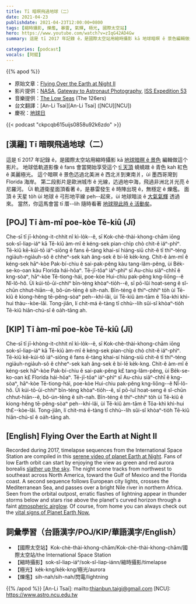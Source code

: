 ```yaml
---
title: Tī 暗暝飛過地球（二）
date: 2021-04-23
publishdate: 2021-04-23T12:00:00+0800
tags: [縮時攝影, 爍爁, 暴雷, 氣輝, 極光, 國際太空站]
hero: https://www.youtube.com/watch?v=zIqG42AD4Gw
summary: 這是 tī 2017 年記錄 ê，是國際太空站用縮時攝影 kā 地球暗暝 ê 景色編輯做這个影片。

categories: [podcast]
vocals: [阿錕]
---
```


{{% apod %}}

- 原始文章：[Flying Over the Earth at Night II](https://apod.nasa.gov/apod/ap210420.html)
- 影片提供：[NASA](https://www.nasa.gov/), [Gateway to Astronaut Photography](https://eol.jsc.nasa.gov/), [ISS Expedition 53](https://www.nasa.gov/mission_pages/station/expeditions/expedition53/index.html)
- 音樂提供：[The Low Seas](https://www.youtube.com/watch?v=BCh90tfSTgA) (The 126ers)
- 台文翻譯：[An-Li Tsai][An-Li Tsai] ([NCU][NCU])
- 慶祝：[地球日](https://www.nasa.gov/earth-day-2021)

{{< podcast "ckpcqb615uijs0858u92k6zdo" >}}

## [漢羅] Tī 暗暝飛過地球（二）
這是 tī 2017 年記錄 ê，是國際太空站用縮時攝影 kā [地球暗暝 ê 景色][serene video of planet Earth at Night] 編輯做這个影片。
地球低軌道影像 ê fans 會當開始享受這个 [tī 天頂][slather up the sky] 蟯蟯趖 ê 青色 kah 紅色 ê 美麗極光。
這个暗暝 ê 景色迒過北美洲 ê 西北爿到東南爿，ùi 墨西哥灣到 Florida 海岸。
第二段影片是歐洲城市 ê 光線，迒過地中海，飛過非洲北爿光亮 ê 尼羅河。
Ùi 軌道衛星面頂看著 ê，是暴雷發生 ê 時陣出現 ê，無穩定 ê 爍爁。
面頂 ê 天星 to̍h ùi 地球 ê 弓形地平線 peh--起來，ùi 地球暗淡 ê [大氣氣輝][atmospheric airglow] 透過來。
當然，你這馬會當 tī 厝--lih 隨時看著 [地球現此時 ê 活動矣][vital signs of Planet Earth Now.]。

## [POJ] Tī àm-mî poe-kòe Tē-kiû (Jī)
Che-sī tī jī-khòng-it-chhit nî kì-lo̍k--ê, sī Kok-chè-thài-khong-chām iōng sok-sî-liap-iáⁿ kā Tē-kiû àm-mî ê kéng-sek pian-chi̍p chò chit-ê iáⁿ-phìⁿ.
Tē-kiû kē-kúi-tō iáⁿ-siōng ê fans ē-tàng khai-sí hiáng-siū chit-ê tī thiⁿ-téng ngia̍uh-ngia̍uh-sô ê chheⁿ-sek kah âng-sek ê bí-lē ke̍k-kng.
Chit-ê àm-mî ê kéng-sek hāⁿ-kòe Pak-bí-chiu ê sai-pak-pêng kàu tang-lâm-pêng, ùi Be̍k-se-ko-oan kàu Florida hái-hōaⁿ.
Tē-jī-tōaⁿ iáⁿ-phìⁿ sī Au-chiu siâⁿ-chhī ê kng-sòaⁿ, hāⁿ-kòe Tē-tiong-hái, poe-kòe Hui-chiu pak-pêng kng-liōng--ê Nî-lô-hô.
Ùi kúi-tō-ūi-chhiⁿ bīn-téng khòaⁿ-tio̍h--ê, sī pō-lûi hoat-seng ê sî-chūn chhut-hiān--ê, bô-ún-tēng ê sih-nah.
Bīn-téng ê thiⁿ-chhiⁿ to̍h ùi Tē-kiû ê kiong-hêng tē-pêng-sòaⁿ peh--khí-lâi, ùi Tē-kiû àm-tām ê Tōa-khì khì-hui thàu--kòe-lâi.
Tong-jiân, lí chit-má ē-tàng tī chhù--lih sûi-sî khòaⁿ-tio̍h Tē-kiû hiān-chú-sî ê oa̍h-tāng ah.


## [KIP] Tī àm-mî poe-kòe Tē-kiû (Jī)
Che-sī tī jī-khòng-it-chhit nî kì-lo̍k--ê, sī Kok-chè-thài-khong-chām iōng sok-sî-liap-iáⁿ kā Tē-kiû àm-mî ê kéng-sek pian-chi̍p chò chit-ê iáⁿ-phìⁿ.
Tē-kiû kē-kúi-tō iáⁿ-siōng ê fans ē-tàng khai-sí hiáng-siū chit-ê tī thiⁿ-téng ngia̍uh-ngia̍uh-sô ê chheⁿ-sek kah âng-sek ê bí-lē ke̍k-kng.
Chit-ê àm-mî ê kéng-sek hāⁿ-kòe Pak-bí-chiu ê sai-pak-pêng k£ tang-lâm-pêng, ùi Be̍k-se-ko-oan k£ Florida hái-hōaⁿ.
Tē-jī-tōaⁿ iáⁿ-phìⁿ sī Au-chiu siâⁿ-chhī ê kng-sòaⁿ, hāⁿ-kòe Tē-tiong-hái, poe-kòe Hui-chiu pak-pêng kng-liōng--ê Nî-lô-hô.
Ùi kúi-tō-ūi-chhiⁿ bīn-téng khòaⁿ-tio̍h--ê, sī pō-luî hoat-seng ê sî-chūn chhut-hiān--ê, bô-ún-tēng ê sih-nah.
Bīn-téng ê thiⁿ-chhiⁿ to̍h ùi Tē-kiû ê kiong-hêng tē-pêng-sòaⁿ peh--khí-lâi, ùi Tē-kiû àm-tām ê Tōa-khì khì-hui th£--kòe-lâi.
Tong-jiân, lí chit-má ē-tàng tī chhù--lih sûi-sî khòaⁿ-tio̍h Tē-kiû hiān-chú-sî ê oa̍h-tāng ah.


## [English] Flying Over the Earth at Night II
Recorded during 2017, timelapse sequences from the International Space Station are compiled in this [serene video of planet Earth at Night][serene video of planet Earth at Night]. Fans of low Earth orbit can start by enjoying the view as green and red aurora borealis [slather up the sky][slather up the sky]. The night scene tracks from northwest to southeast across North America, toward the Gulf of Mexico and the Florida coast. A second sequence follows European city lights, crosses the Mediterranean Sea, and passes over a bright Nile river in northern Africa. Seen from the orbital outpost, erratic flashes of lightning appear in thunder storms below and stars rise above the planet's curved horizon through a faint [atmospheric airglow][atmospheric airglow]. Of course, from home you can always check out the [vital signs of Planet Earth Now.][vital signs of Planet Earth Now.]

## 詞彙學習（台語漢字/POJ/KIP/華語漢字/English）

- 【國際太空站】Kok-chè-thài-khong-chām/Kok-chè-thài-khong-chām/國際太空站/the International Space Station
- 【縮時攝影】sok-sî-liap-iáⁿ/sok-sî-liap-iánn/縮時攝影/timelapse
- 【極光】ke̍k-kng/ke̍k-kng/極光/aurora
- 【爍爁】sih-nah/sih-nah/閃電/lightning

{{% /apod %}}
[An-Li Tsai]: mailto:thianbun.taigi@gmail.com
[NCU]: https://www.astro.ncu.edu.tw

[serene video of planet Earth at Night]:https://eol.jsc.nasa.gov/BeyondThePhotography/CrewEarthObservationsVideos/
[slather up the sky]:https://apod.nasa.gov/apod/ap210114.html
[atmospheric airglow]:https://apod.nasa.gov/apod/ap210418.html
[vital signs of Planet Earth Now.]:https://climate.nasa.gov/earth-now/#/vitalsign?vitalsign=satellites&altid=0&animating=f&start=&end=
